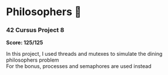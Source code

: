 # Philosophers 💭

### 42 Cursus Project 8

**Score: 125/125**

In this project, I used threads and mutexes to simulate the dining philosophers problem <br/>
For the bonus, processes and semaphores are used instead
